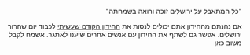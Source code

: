 
<p dir="rtl">
"כל המתאבל על ירושלים זוכה ורואה בשמחתה"</p>


<p dir="rtl">
אם נהנתם מהחידון אתם יכולים לנסות את <a href="https://docs.google.com/forms/d/e/1FAIpQLScPatNKaZhopNIgK2EjO6WTuy8VueY-RTfu3RUzMyrfsvIDPA/viewform">החידון הקודם שעשיתי</a> לכבוד יום שחרור ירושלים. אפשר גם לשתף את החידון עם אנשים אחרים שיענו לאתגר. אשמח לקבל משוב כאן </p>

